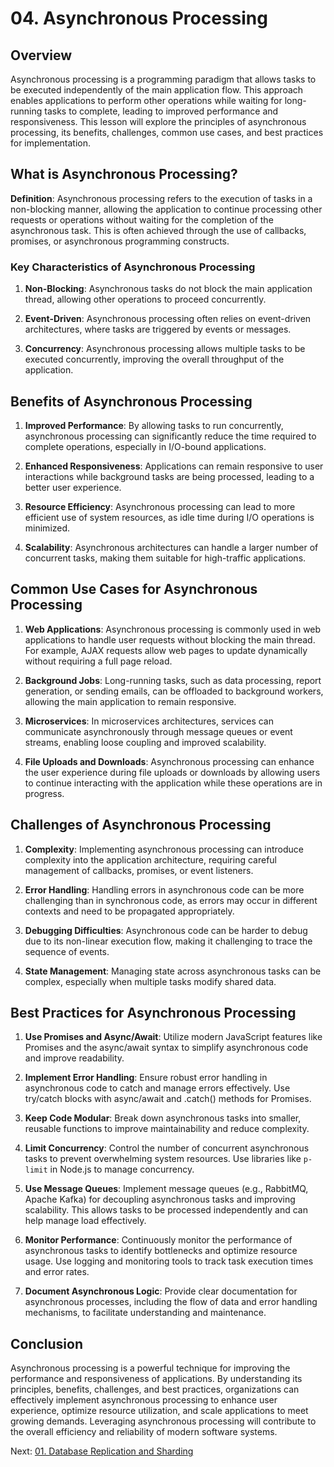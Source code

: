 # 04. Asynchronous Processing

## Overview

Asynchronous processing is a programming paradigm that allows tasks to be executed independently of the main application flow. This approach enables applications to perform other operations while waiting for long-running tasks to complete, leading to improved performance and responsiveness. This lesson will explore the principles of asynchronous processing, its benefits, challenges, common use cases, and best practices for implementation.

## What is Asynchronous Processing?

**Definition**: Asynchronous processing refers to the execution of tasks in a non-blocking manner, allowing the application to continue processing other requests or operations without waiting for the completion of the asynchronous task. This is often achieved through the use of callbacks, promises, or asynchronous programming constructs.

### Key Characteristics of Asynchronous Processing

1. **Non-Blocking**: Asynchronous tasks do not block the main application thread, allowing other operations to proceed concurrently.

2. **Event-Driven**: Asynchronous processing often relies on event-driven architectures, where tasks are triggered by events or messages.

3. **Concurrency**: Asynchronous processing allows multiple tasks to be executed concurrently, improving the overall throughput of the application.

## Benefits of Asynchronous Processing

1. **Improved Performance**: By allowing tasks to run concurrently, asynchronous processing can significantly reduce the time required to complete operations, especially in I/O-bound applications.

2. **Enhanced Responsiveness**: Applications can remain responsive to user interactions while background tasks are being processed, leading to a better user experience.

3. **Resource Efficiency**: Asynchronous processing can lead to more efficient use of system resources, as idle time during I/O operations is minimized.

4. **Scalability**: Asynchronous architectures can handle a larger number of concurrent tasks, making them suitable for high-traffic applications.

## Common Use Cases for Asynchronous Processing

1. **Web Applications**: Asynchronous processing is commonly used in web applications to handle user requests without blocking the main thread. For example, AJAX requests allow web pages to update dynamically without requiring a full page reload.

2. **Background Jobs**: Long-running tasks, such as data processing, report generation, or sending emails, can be offloaded to background workers, allowing the main application to remain responsive.

3. **Microservices**: In microservices architectures, services can communicate asynchronously through message queues or event streams, enabling loose coupling and improved scalability.

4. **File Uploads and Downloads**: Asynchronous processing can enhance the user experience during file uploads or downloads by allowing users to continue interacting with the application while these operations are in progress.

## Challenges of Asynchronous Processing

1. **Complexity**: Implementing asynchronous processing can introduce complexity into the application architecture, requiring careful management of callbacks, promises, or event listeners.

2. **Error Handling**: Handling errors in asynchronous code can be more challenging than in synchronous code, as errors may occur in different contexts and need to be propagated appropriately.

3. **Debugging Difficulties**: Asynchronous code can be harder to debug due to its non-linear execution flow, making it challenging to trace the sequence of events.

4. **State Management**: Managing state across asynchronous tasks can be complex, especially when multiple tasks modify shared data.

## Best Practices for Asynchronous Processing

1. **Use Promises and Async/Await**: Utilize modern JavaScript features like Promises and the async/await syntax to simplify asynchronous code and improve readability.

2. **Implement Error Handling**: Ensure robust error handling in asynchronous code to catch and manage errors effectively. Use try/catch blocks with async/await and .catch() methods for Promises.

3. **Keep Code Modular**: Break down asynchronous tasks into smaller, reusable functions to improve maintainability and reduce complexity.

4. **Limit Concurrency**: Control the number of concurrent asynchronous tasks to prevent overwhelming system resources. Use libraries like `p-limit` in Node.js to manage concurrency.

5. **Use Message Queues**: Implement message queues (e.g., RabbitMQ, Apache Kafka) for decoupling asynchronous tasks and improving scalability. This allows tasks to be processed independently and can help manage load effectively.

6. **Monitor Performance**: Continuously monitor the performance of asynchronous tasks to identify bottlenecks and optimize resource usage. Use logging and monitoring tools to track task execution times and error rates.

7. **Document Asynchronous Logic**: Provide clear documentation for asynchronous processes, including the flow of data and error handling mechanisms, to facilitate understanding and maintenance.

## Conclusion

Asynchronous processing is a powerful technique for improving the performance and responsiveness of applications. By understanding its principles, benefits, challenges, and best practices, organizations can effectively implement asynchronous processing to enhance user experience, optimize resource utilization, and scale applications to meet growing demands. Leveraging asynchronous processing will contribute to the overall efficiency and reliability of modern software systems.

Next: [01. Database Replication and Sharding](../02-scalability-patterns/01-database-replication-and-sharding.md)
